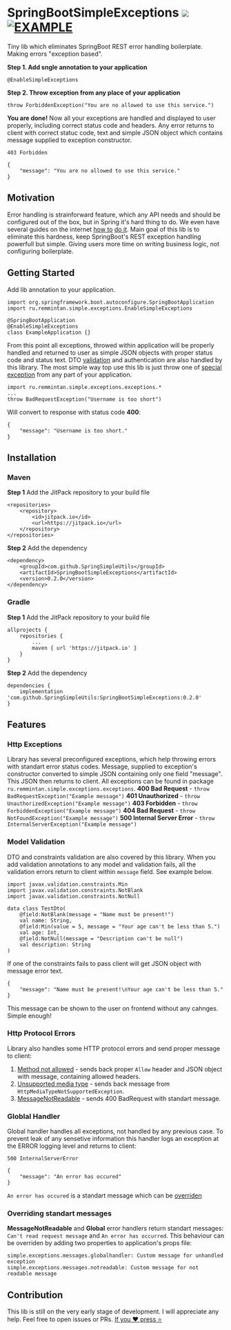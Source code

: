 # SpringBootSimpleExceptions [![](https://jitpack.io/v/SpringSimpleUtils/SpringBootSimpleExceptions.svg)](https://jitpack.io/#SpringSimpleUtils/SpringBootSimpleExceptions) [![EXAMPLE](https://github.com/SpringSimpleUtils/SpringBootSimpleExceptions/actions/workflows/gradle.yml/badge.svg)](https://github.com/SpringSimpleUtils/SpringBootSimpleExceptions/actions/workflows/gradle.yml)
Tiny lib which eliminates SpringBoot REST error handling boilerplate. Making errors "exception based".

**Step 1. Add sngle annotation to your application**
```
@EnableSimpleExceptions
```
**Step 2. Throw exception from any place of your application**
```
throw ForbiddenException("You are no allowed to use this service.")
```
**You are done!**
Now all your exceptions are handled and displayed to user properly, including correct status code and headers. Any error returns to client with correct statuc code, text and simple JSON object which contains message supplied to exception constructor.
```
403 Forbidden

{
    "message": "You are no allowed to use this service."
}
```
## Motivation
Error handling is strainforward feature, which any API needs and should be configured out of the box, but in Spring it's hard thing to do. We even have several guides on the internet [how to](https://www.baeldung.com/exception-handling-for-rest-with-spring) [do it](https://reflectoring.io/spring-boot-exception-handling/).
Main goal of this lib is to eliminate this hardness, keep SpringBoot's REST exception handling powerfull but simple. Giving users more time on writing business logic, not configuring boilerplate.
## Getting Started
Add lib annotation to your application.
```
import org.springframework.boot.autoconfigure.SpringBootApplication
import ru.remmintan.simple.exceptions.EnableSimpleExceptions

@SpringBootApplication
@EnableSimpleExceptions
class ExampleApplication {}
```
From this point all exceptions, throwed within application will be properly handled and returned to user as simple JSON objects with proper status code and status text. DTO [validation](#model-validation) and authentication are also handled by this library.
The most simple way top use this lib is just throw one of [special exception](#http-exceptions) from any part of your application.
```
import ru.remmintan.simple.exceptions.exceptions.*
...
throw BadRequestException("Username is too short")
```
Will convert to response with status code **400**:
```
{
    "message": "Username is too short."
}
```
## Installation
### Maven
**Step 1** Add the JitPack repository to your build file
```
<repositories>
	<repository>
	    <id>jitpack.io</id>
	    <url>https://jitpack.io</url>
	</repository>
</repositories>
```
**Step 2** Add the dependency
```
<dependency>
    <groupId>com.github.SpringSimpleUtils</groupId>
    <artifactId>SpringBootSimpleExceptions</artifactId>
    <version>0.2.0</version>
</dependency>
```
### Gradle
**Step 1** Add the JitPack repository to your build file
```
allprojects {
	repositories {
		...
		maven { url 'https://jitpack.io' }
	}
}
```
**Step 2** Add the dependency
```
dependencies {
    implementation 'com.github.SpringSimpleUtils:SpringBootSimpleExceptions:0.2.0'
}
```
## Features
### Http Exceptions
Library has several preconfigured exceptions, which help throwing errors with standart error status codes. Message, supplied to exception's constructor converted to simple JSON containing only one field "message". This JSON then returns to client.
All exceptions can be found in package `ru.remmintan.simple.exceptions.exceptions`.
**400 Bad Request** - `throw BadRequestException("Example message")`
**401 Unauthorized** - `throw UnauthorizedException("Example message")`
**403 Forbidden** - `throw ForbiddenException("Example message")`
**404 Bad Request** - `throw NotFoundException("Example message")`
**500 Internal Server Error** - `throw InternalServerException("Example message")`
### Model Validation
DTO and constraints validation are also covered by this library. When you add validation annotations to any model and validation fails, all the validation errors return to client within `message` field. See example below.
```
import javax.validation.constraints.Min
import javax.validation.constraints.NotBlank
import javax.validation.constraints.NotNull

data class TestDto(
    @field:NotBlank(message = "Name must be present!")
    val name: String,
    @field:Min(value = 5, message = "Your age can't be less than 5.")
    val age: Int,
    @field:NotNull(message = "Description can't be null")
    val description: String
)
```
If one of the constraints fails to pass client will get JSON object with message error text.
```
{
    "message": "Name must be present!\nYour age can't be less than 5."
}
```
This message can be shown to the user on frontend without any cahnges. Simple enough!
### Http Protocol Errors
Library also handles some HTTP protocol errors and send proper message to client:
1. [Method not allowed](https://developer.mozilla.org/ru/docs/Web/HTTP/Status/405) - sends back proper `Allow` header and JSON object with message, containing allowed headers.
2. [Unsupported media type](https://developer.mozilla.org/ru/docs/Web/HTTP/Status/415) - sends back message from `HttpMediaTypeNotSupportedException`.
3. [MessageNotReadable](https://docs.spring.io/spring-framework/docs/4.0.x/javadoc-api/org/springframework/http/converter/HttpMessageNotReadableException.html) - sends 400 BadRequest with standart message.
### Globlal Handler
Global handler handles all exceptions, not handled by any previous case. To prevent leak of any sensetive information this handler logs an exception at the ERROR logging level and returns to client:
```
500 InternalServerError

{
    "message": "An error has occured"
}
```
`An error has occured` is a standart message which can be [overriden](#overriding-standart-messages)
### Overriding standart messages
**MessageNotReadable** and **Global** error handlers return standart messages: `Can't read request message` and `An error has occurred`.
This behaviour can be overriden by adding two properties to application's props file:
```
simple.exceptions.messages.globalhandler: Custom message for unhandled exception
simple.exceptions.messages.notreadable: Custom message for not readable message
```
## Contribution
This lib is still on the very early stage of development. I will appreciate any help. Feel free to open issues or PRs.
[If you ❤️ press ⭐](https://github.com/SpringSimpleUtils/SpringBootSimpleExceptions/stargazers)
